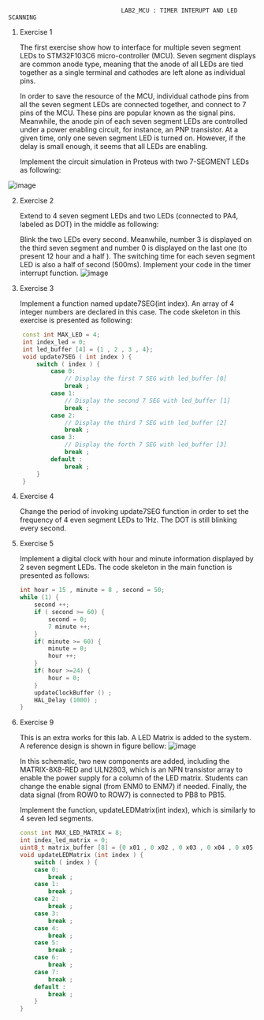                                     LAB2_MCU : TIMER INTERUPT AND LED SCANNING
                                    
1. Exercise 1

    The first exercise show how to interface for multiple seven segment LEDs to STM32F103C6 micro-controller
    (MCU). Seven segment displays are common anode type, meaning that the anode of all LEDs are tied together
    as a single terminal and cathodes are left alone as individual pins.
    
    In order to save the resource of the MCU, individual cathode pins from all the seven segment LEDs are
    connected together, and connect to 7 pins of the MCU. These pins are popular known as the signal pins.
    Meanwhile, the anode pin of each seven segment LEDs are controlled under a power enabling circuit, for
    instance, an PNP transistor. At a given time, only one seven segment LED is turned on. However, if the
    delay is small enough, it seems that all LEDs are enabling.
    
    Implement the circuit simulation in Proteus with two 7-SEGMENT LEDs as following:
    
![image](https://user-images.githubusercontent.com/106461205/236117867-0457a46d-dc4c-4884-9fc4-831d7dda71d7.png)

2. Exercise 2
  
    Extend to 4 seven segment LEDs and two LEDs (connected to PA4, labeled as DOT) in the middle as following:
    
    Blink the two LEDs every second. Meanwhile, number 3 is displayed on the third seven segment and number 0 is
    displayed on the last one (to present 12 hour and a half ). The switching time for each seven segment LED is
    also a half of second (500ms). Implement your code in the timer interrupt function.
![image](https://user-images.githubusercontent.com/106461205/236117954-045b1f11-4eee-4c31-8187-a9b9c81d8996.png)
    
3. Exercise 3

    Implement a function named update7SEG(int index). An array of 4 integer numbers are declared in this case. 
    The code skeleton in this exercise is presented as following:
    
```cpp
    const int MAX_LED = 4;
    int index_led = 0;
    int led_buffer [4] = {1 , 2 , 3 , 4};
    void update7SEG ( int index ) {
        switch ( index ) {
            case 0:
                // Display the first 7 SEG with led_buffer [0]
                break ;
            case 1:
                // Display the second 7 SEG with led_buffer [1]
                break ;
            case 2:
                // Display the third 7 SEG with led_buffer [2]
                break ;
            case 3:
                // Display the forth 7 SEG with led_buffer [3]                
                break ;
            default :            
                break ;                
        }        
    }
```
4. Exercise 4

    Change the period of invoking update7SEG function in order to set the frequency of 4 even segment LEDs to 1Hz.
    The DOT is still blinking every second.
    
5. Exercise 5
 
    Implement a digital clock with hour and minute information displayed by 2 seven segment LEDs. The code skeleton
    in the main function is presented as follows:
    ```cpp
    int hour = 15 , minute = 8 , second = 50;
    while (1) {      
        second ++;       
        if ( second >= 60) {    
            second = 0;            
            7 minute ++;            
        }
        if( minute >= 60) {        
            minute = 0;            
            hour ++;
        }        
        if( hour >=24) {        
            hour = 0;        
        }        
        updateClockBuffer () ;       
        HAL_Delay (1000) ;        
    }
    ```
    
9. Exercise 9
    
    This is an extra works for this lab. A LED Matrix is added to the system. A reference design is shown in 
    figure bellow:
![image](https://user-images.githubusercontent.com/106461205/236120708-b87477cd-22cb-48d0-901e-67568366f7d6.png)
    
    In this schematic, two new components are added, including the MATRIX-8X8-RED and ULN2803, which is an NPN 
    transistor array to enable the power supply for a column of the LED matrix. Students can change the enable
    signal (from ENM0 to ENM7) if needed. Finally, the data signal (from ROW0 to ROW7) is connected to PB8 to PB15.
    
    Implement the function, updateLEDMatrix(int index), which is similarly to 4 seven led segments.
    ```cpp
    const int MAX_LED_MATRIX = 8;
    int index_led_matrix = 0;
    uint8_t matrix_buffer [8] = {0 x01 , 0 x02 , 0 x03 , 0 x04 , 0 x05 , 0x06 , 0 x07 , 0 x08 };
    void updateLEDMatrix (int index ) {
        switch ( index ) {
        case 0:
            break ;
        case 1:
            break ;
        case 2:
            break ;
        case 3:
            break ;
        case 4:
            break ;
        case 5:
            break ;
        case 6:
            break ;
        case 7:
            break ;
        default :
            break ;
        }
    }
    ```

